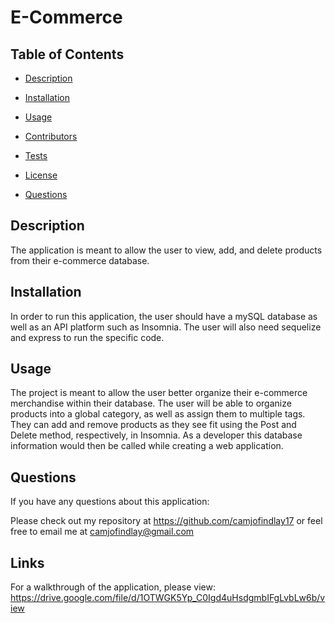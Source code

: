 # E-Commerce

## Table of Contents

* [Description](#Description)

* [Installation](#Installation)

* [Usage](#Usage)

* [Contributors](#Contributors)

* [Tests](#Tests)

* [License](#License)

* [Questions](#Questions)

## Description

The application is meant to allow the user to view, add, and delete products from their e-commerce database.

## Installation

In order to run this application, the user should have a mySQL database as well as an API platform such as Insomnia. The user will also need sequelize and express to run the specific code.

## Usage

The project is meant to allow the user better organize their e-commerce merchandise within their database. The user will be able to organize products into a global category, as well as assign them to multiple tags. They can add and remove products as they see fit using the Post and Delete method, respectively, in Insomnia. As a developer this database information would then be called while creating a web application.

## Questions

If you have any questions about this application:

Please check out my repository at https://github.com/camjofindlay17 or feel free to email me at camjofindlay@gmail.com

## Links

For a walkthrough of the application, please view: https://drive.google.com/file/d/1OTWGK5Yp_C0Igd4uHsdgmbIFgLvbLw6b/view